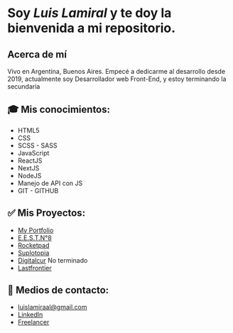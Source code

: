
# Soy *Luis Lamiral* y te doy la bienvenida a mi repositorio.

## Acerca de mí
Vivo en Argentina, Buenos Aires. Empecé a dedicarme al desarrollo desde 2019, actualmente soy Desarrollador web Front-End, y estoy terminando la secundaria

## 🎓 Mis conocimientos:
- HTML5
- CSS
- SCSS - SASS
- JavaScript
- ReactJS
- NextJS
- NodeJS
- Manejo de API con JS
- GIT - GITHUB

## ✅ Mis Proyectos:
- [My Portfolio](https://github.com/LuisLamiral8/my-portfolio)
- [E.E.S.T.N°8](https://github.com/LuisLamiral8/webAlmafuerte)
- [Rocketpad](https://github.com/LuisLamiral8/rocketpad-app)
- [Suplotopia](https://github.com/elianpaludi/suplotopia)
- [Digitalcur](https://github.com/LuisLamiral8/digitalcur) No terminado
- [Lastfrontier](https://github.com/LuisLamiral8/lastfrontier)

## 📩 Medios de contacto:
- luislamiraal@gmail.com
- [LinkedIn](https://www.linkedin.com/in/luis-lamiral/)
- [Freelancer](https://www.freelancer.es/u/LuisLamiral)



<!--
**LuisLamiral8/LuisLamiral8** is a ✨ _special_ ✨ repository because its `README.md` (this file) appears on your GitHub profile.

Here are some ideas to get you started:



- 🔭 I’m currently working on ...
- 🌱 I’m currently learning ...
- 👯 I’m looking to collaborate on ...
- 🤔 I’m looking for help with ...
- 💬 Ask me about ...
- 📫 How to reach me: ...
- 😄 Pronouns: ...
- ⚡ Fun fact: ...
-->
